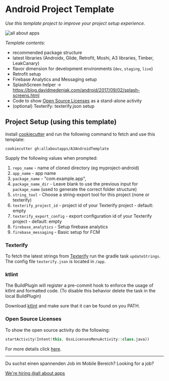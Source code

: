 
# Android Project Template

_Use this template project to improve your project setup experience._

![all about apps](https://kcdn.at/company/51740/3214808/aaa3000.png "all about apps")

*Template contents:*

* recommended package structure
* latest libraries (Androidx, Glide, Retrofit, Moshi, A3 libraries, Timber, LeakCanary)
* flavor dimension for development environments (`dev`, `staging`, `live`)
* Retrofit setup
* Firebase Analytics and Messaging setup
* SplashScreen helper -> https://blog.davidmedenjak.com/android/2017/09/02/splash-screens.html
* Code to show [Open Source Licenses](#open-source-licenses) as a stand-alone activity
* (optional) Texterify: texterify.json setup


## Project Setup (using this template)

Install [cookiecutter](http://cookiecutter.readthedocs.io/en/latest/installation.html) and run the following command to fetch and use this template:
```
cookiecutter gh:allaboutapps/A3AndroidTemplate
```

Supply the following values when prompted:

1) `repo_name`        - name of cloned directory  (eg   myproject-android)
2) `app_name`         - app name
3) `package_name`     - "com.example.app",
4) `package_name_dir` - Leave blank to use the previous input for `package_name` (used to generate the correct folder structure)
5) `string_tool`      - Choose a string-export tool for this project (none or texterify)
6) `texterify_project_id` - project id of your Texterify project - default: empty
7) `texterify_export_config` - export configuration id of your Texterify project - default: empty
8) `firebase_analytics` - Setup firebase analytics
9) `firebase_messaging` - Basic setup for FCM


### Texterify

To fetch the latest strings from [Texterify](https://github.com/chrztoph/texterify) run the gradle task `updateStrings`. The config file `texterify.json` is located in `/app`.

### ktlint

The BuildPlugin will register a pre-commit hook to enforce the usage of ktlint and formatted code. (To disable this behavior delete the task in the local BuildPlugin)

Download [ktlint](https://github.com/pinterest/ktlint) and make sure that it can be found on you PATH.

### Open Source Licenses

To show the open source activity do the following:

```kotlin
startActivity(Intent(this, OssLicensesMenuActivity::class.java))
```

For more details click [here](https://developers.google.com/android/guides/opensource).

---

Du suchst einen spannenden Job im Mobile Bereich?
Looking for a job?

[We're hiring @all about apps](https://www.allaboutapps.at/jobs/)



